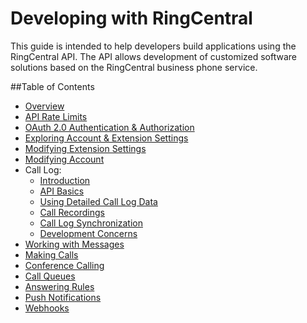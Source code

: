 # Developing with RingCentral

This guide is intended to help developers build applications using the RingCentral API. The API allows development of customized software solutions based on the RingCentral business phone service.

##Table of Contents
* [Overview](docs/overview.md)
* [API Rate Limits](docs/rate_limits.md)
* [OAuth 2.0 Authentication & Authorization](docs/oauth.md)
* [Exploring Account & Extension Settings](docs/account_extension.md)
* [Modifying Extension Settings](docs/modifying_extension.md)
* [Modifying Account](docs/modifying_account.md)
* Call Log:
    * [Introduction](docs/calllog_introduction.md)
    * [API Basics](docs/calllog_api-basics.md)
    * [Using Detailed Call Log Data](docs/calllog_detailed-call-logs.md)
    * [Call Recordings](docs/calllog_call-recordings.md)
    * [Call Log Synchronization](docs/calllog_sync.md)
    * [Development Concerns](docs/calllog_development-concerns.md)
* [Working with Messages](docs/messages.md)
* [Making Calls](docs/making_calls.md)
* [Conference Calling](docs/conference.md)
* [Call Queues](docs/call_queue.md)
* [Answering Rules](docs/answering_rules.md)
* [Push Notifications](docs/notifications.md)
* [Webhooks](docs/webhooks.md)

